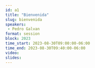 ```yaml
---
id: a1
title: "Bienvenida"
slug: bienvenida
speakers:
 - Pedro Galvan
format: session
block: 2023
time_start: 2023-08-30T09:00:00-06:00
time_end: 2023-08-30T09:40:00-06:00
video:
slides:
---
```

